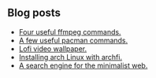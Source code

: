 ## Blog posts
<!-- BLOG-POST-LIST:START -->
- [Four useful ffmpeg commands.](https://furycd001.github.io/four-useful-ffmpeg-commands/)
- [A few useful pacman commands.](https://furycd001.github.io/a-few-useful-pacman-commands/)
- [Lofi video wallpaper.](https://furycd001.github.io/lofi-video-wallpaper/)
- [Installing arch Linux with archfi.](https://furycd001.github.io/installing-arch-linux-with-archfi/)
- [A search engine for the minimalist web.](https://furycd001.github.io/a-search-engine-for-the-minimalist-web/)
<!-- BLOG-POST-LIST:END -->

<!--
**furycd001/furycd001** is a ✨ _special_ ✨ repository because its `README.md` (this file) appears on your GitHub profile.

Here are some ideas to get you started:

- 🔭 I’m currently working on ...
- 🌱 I’m currently learning ...
- 👯 I’m looking to collaborate on ...
- 🤔 I’m looking for help with ...
- 💬 Ask me about ...
- 📫 How to reach me: ...
- 😄 Pronouns: ...
- ⚡ Fun fact: ...
-->
